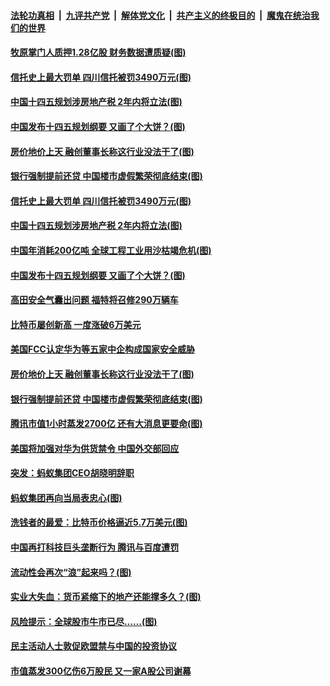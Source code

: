 

####  [法轮功真相](../../../../basic/blob/master/README.md?t=03142330) &nbsp;|&nbsp; [九评共产党](../../../../9ping.md/blob/master/README.md?t=03142330) &nbsp;|&nbsp; [解体党文化](../../../../jtdwh.md/blob/master/README.md?t=03142330)  &nbsp;|&nbsp; [共产主义的终极目的](../../../../gczydzjmd.md/blob/master/README.md?t=03142330) &nbsp;|&nbsp; [魔鬼在统治我们的世界](../../../../mgztzwmdsj.md/blob/master/README.md?t=03142330) 

#### [牧原掌门人质押1.28亿股 财务数据遭质疑(图)](../pages/p5/965540.md?t=03142330) 

#### [信托史上最大罚单 四川信托被罚3490万元(图)](../pages/p5/965509.md?t=03142330) 

#### [中国十四五规划涉房地产税 2年内将立法(图)](../pages/p5/965482.md?t=03142330) 

#### [中国发布十四五规划纲要 又画了个大饼？(图)](../pages/p5/965471.md?t=03142330) 

#### [房价地价上天 融创董事长称这行业没法干了(图)](../pages/p5/965422.md?t=03142330) 

#### [银行强制提前还贷 中国楼市虚假繁荣彻底结束(图)](../pages/p5/965402.md?t=03142330) 

#### [信托史上最大罚单 四川信托被罚3490万元(图)](../pages/p5/965509.md?t=03142330) 

#### [中国十四五规划涉房地产税 2年内将立法(图)](../pages/p5/965482.md?t=03142330) 

#### [中国年消耗200亿吨 全球工程工业用沙枯竭危机(图)](../pages/p5/965481.md?t=03142330) 

#### [中国发布十四五规划纲要 又画了个大饼？(图)](../pages/p5/965471.md?t=03142330) 

#### [高田安全气囊出问题 福特将召修290万辆车](../pages/p5/965469.md?t=03142330) 

#### [比特币屡创新高 一度涨破6万美元](../pages/p5/965461.md?t=03142330) 

#### [美国FCC认定华为等五家中企构成国家安全威胁](../pages/p5/965458.md?t=03142330) 

#### [房价地价上天 融创董事长称这行业没法干了(图)](../pages/p5/965422.md?t=03142330) 

#### [银行强制提前还贷 中国楼市虚假繁荣彻底结束(图)](../pages/p5/965402.md?t=03142330) 

#### [腾讯市值1小时蒸发2700亿 还有大消息更要命(图)](../pages/p5/965363.md?t=03142330) 

#### [美国将加强对华为供货禁令 中国外交部回应](../pages/p5/965357.md?t=03142330) 

#### [突发：蚂蚁集团CEO胡晓明辞职](../pages/p5/965356.md?t=03142330) 

#### [蚂蚁集团再向当局表忠心(图)](../pages/p5/965352.md?t=03142330) 

#### [洗钱者的最爱：比特币价格逼近5.7万美元(图)](../pages/p5/965309.md?t=03142330) 

#### [中国再打科技巨头垄断行为 腾讯与百度遭罚](../pages/p5/965347.md?t=03142330) 

#### [流动性会再次“浪”起来吗？(图)](../pages/p5/965301.md?t=03142330) 

#### [实业大失血：货币紧缩下的地产还能撑多久？(图)](../pages/p5/965306.md?t=03142330) 

#### [风险提示：全球股市牛市已尽……(图)](../pages/p5/965294.md?t=03142330) 

#### [民主活动人士敦促欧盟禁与中国的投资协议](../pages/p5/965270.md?t=03142330) 

#### [市值蒸发300亿伤6万股民 又一家A股公司谢幕](../pages/p5/965257.md?t=03142330) 

